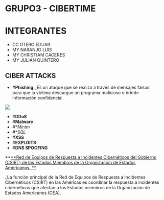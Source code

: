 # GRUPO3 - CIBERTIME
# INTEGRANTES

- CC OTERO EDUAR
- MY NARANJO LUIS
- MY CHRISTIAM CACERES
- MY JULIAN QUINTERO

## CIBER ATTACKS

- #**Phishing**
_Es un ataque que se realiza a través de mensajes falsos para que la víctima descargue un programa malicioso o brinde información confidencial.

![](https://media.istockphoto.com/id/1470607326/es/foto/concepto-de-alerta-de-cebo-de-phishing-en-la-pantalla-de-un-tel%C3%A9fono-inteligente.jpg?s=612x612&w=0&k=20&c=AQM_-7ond_9IEIW8FI4RrREAAu17EM5mJumPluEsu7k=)

- #**DDoS**
- #**Malware**
- #**Mintm*
- #**SQL*
- #**XSS**
- #**EXPLOITS**
- #**DNS SPOOFING**
  
**[**Red de Equipos de Respuesta a Incidentes Cibernéticos del Gobierno (CSIRT) de los Estados Miembros de la Organización de Estados Americanos. **](https://csirtamericas.org/en)

_La función principal de la Red de Equipos de Respuesta a Incidentes Cibernéticos (CSIRT) en las Américas es coordinar la respuesta a incidentes cibernéticos que afectan a los Estados miembros de la Organización de Estados Americanos (OEA).
